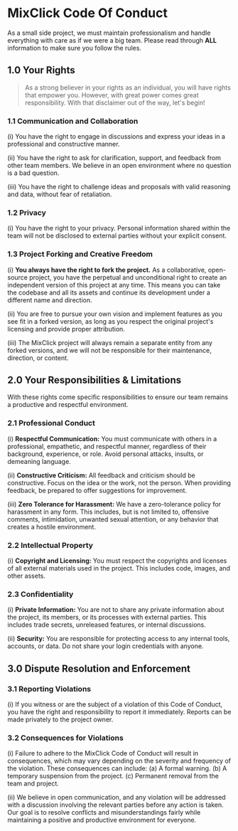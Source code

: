 # MixClick Code Of Conduct

As a small side project, we must maintain professionalism and handle everything with care as if we were a big team. Please read through **ALL** information to make sure you follow the rules.

## 1.0 Your Rights

> As a strong believer in your rights as an individual, you will have rights that empower you. However, with great power comes great responsibility. With that disclaimer out of the way, let's begin!

### 1.1 Communication and Collaboration

(i) You have the right to engage in discussions and express your ideas in a professional and constructive manner.

(ii) You have the right to ask for clarification, support, and feedback from other team members. We believe in an open environment where no question is a bad question.

(iii) You have the right to challenge ideas and proposals with valid reasoning and data, without fear of retaliation.

### 1.2 Privacy

(i) You have the right to your privacy. Personal information shared within the team will not be disclosed to external parties without your explicit consent.

### 1.3 Project Forking and Creative Freedom

(i) **You always have the right to fork the project.** As a collaborative, open-source project, you have the perpetual and unconditional right to create an independent version of this project at any time. This means you can take the codebase and all its assets and continue its development under a different name and direction.

(ii) You are free to pursue your own vision and implement features as you see fit in a forked version, as long as you respect the original project's licensing and provide proper attribution.

(iii) The MixClick project will always remain a separate entity from any forked versions, and we will not be responsible for their maintenance, direction, or content.

## 2.0 Your Responsibilities & Limitations

With these rights come specific responsibilities to ensure our team remains a productive and respectful environment.

### 2.1 Professional Conduct

(i) **Respectful Communication:** You must communicate with others in a professional, empathetic, and respectful manner, regardless of their background, experience, or role. Avoid personal attacks, insults, or demeaning language.

(ii) **Constructive Criticism:** All feedback and criticism should be constructive. Focus on the idea or the work, not the person. When providing feedback, be prepared to offer suggestions for improvement.

(iii) **Zero Tolerance for Harassment:** We have a zero-tolerance policy for harassment in any form. This includes, but is not limited to, offensive comments, intimidation, unwanted sexual attention, or any behavior that creates a hostile environment.

### 2.2 Intellectual Property

(i) **Copyright and Licensing:** You must respect the copyrights and licenses of all external materials used in the project. This includes code, images, and other assets.

### 2.3 Confidentiality

(i) **Private Information:** You are not to share any private information about the project, its members, or its processes with external parties. This includes trade secrets, unreleased features, or internal discussions.

(ii) **Security:** You are responsible for protecting access to any internal tools, accounts, or data. Do not share your login credentials with anyone.

## 3.0 Dispute Resolution and Enforcement

### 3.1 Reporting Violations

(i) If you witness or are the subject of a violation of this Code of Conduct, you have the right and responsibility to report it immediately. Reports can be made privately to the project owner.

### 3.2 Consequences for Violations

(i) Failure to adhere to the MixClick Code of Conduct will result in consequences, which may vary depending on the severity and frequency of the violation. These consequences can include:
(a) A formal warning.
(b) A temporary suspension from the project.
(c) Permanent removal from the team and project.

(ii) We believe in open communication, and any violation will be addressed with a discussion involving the relevant parties before any action is taken. Our goal is to resolve conflicts and misunderstandings fairly while maintaining a positive and productive environment for everyone.